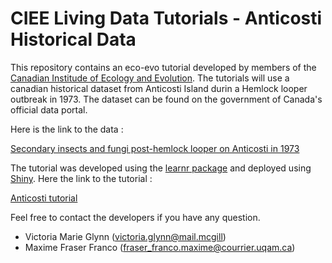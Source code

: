 # CIEE Living Data Tutorials - Anticosti Historical Data
This repository contains an eco-evo tutorial developed by members of the [Canadian Institude of Ecology and Evolution](https://www.ciee-icee.ca/). The tutorials will use a canadian historical dataset from Anticosti Island durin a Hemlock looper outbreak in 1973. The dataset can be found on the government of Canada's official data portal.

Here is the link to the data :

[Secondary insects and fungi post-hemlock looper on Anticosti in 1973](https://open.canada.ca/data/en/dataset/9dda09b0-649f-4002-b207-7b204eb81cbb)

The tutorial was developed using the [learnr package](https://rstudio.github.io/learnr/) and deployed using [Shiny](https://shiny.rstudio.com/). Here the link to the tutorial :

[Anticosti tutorial](https://vmglynn-ldp.shinyapps.io/LDT_Anticosti_Tutorial/)

Feel free to contact the developers if you have any question.

- Victoria Marie Glynn (victoria.glynn@mail.mcgill)
- Maxime Fraser Franco (fraser_franco.maxime@courrier.uqam.ca)
